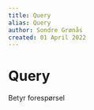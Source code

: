 ```yaml
---
title: Query
alias: Query
author: Sondre Grønås
created: 01 April 2022
---
```

# Query
Betyr forespørsel